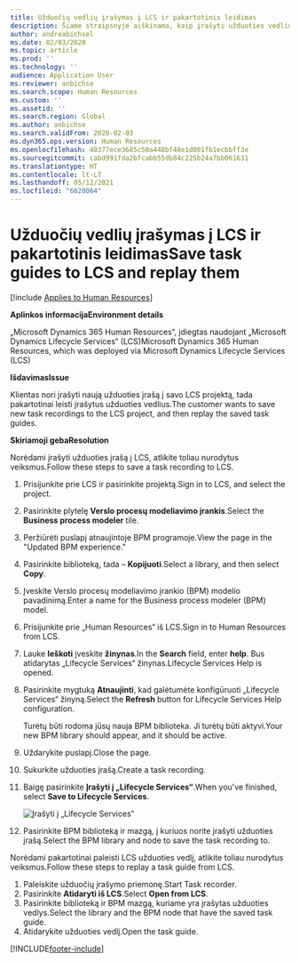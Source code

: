 ```yaml
---
title: Užduočių vedlių įrašymas į LCS ir pakartotinis leidimas
description: Šiame straipsnyje aiškinama, kaip įrašyti užduoties vedlius į „Microsoft Dynamics Lifecycle Services“ (LCS) ir leisti juos pakartotinai.
author: andreabichsel
ms.date: 02/03/2020
ms.topic: article
ms.prod: ''
ms.technology: ''
audience: Application User
ms.reviewer: anbichse
ms.search.scope: Human Resources
ms.custom: ''
ms.assetid: ''
ms.search.region: Global
ms.author: anbichse
ms.search.validFrom: 2020-02-03
ms.dyn365.ops.version: Human Resources
ms.openlocfilehash: 40377ece3685c50a448bf48e1d001fb1ecbbff3e
ms.sourcegitcommit: cabd991fda2bfcabb55db84c225b24a7bb061631
ms.translationtype: HT
ms.contentlocale: lt-LT
ms.lasthandoff: 05/12/2021
ms.locfileid: "6028064"
---
```

# <a name="save-task-guides-to-lcs-and-replay-them"></a><span data-ttu-id="0d09e-103">Užduočių vedlių įrašymas į LCS ir pakartotinis leidimas</span><span class="sxs-lookup"><span data-stu-id="0d09e-103">Save task guides to LCS and replay them</span></span>

[!include [Applies to Human Resources](../includes/applies-to-hr.md)]

<span data-ttu-id="0d09e-104">**Aplinkos informacija**</span><span class="sxs-lookup"><span data-stu-id="0d09e-104">**Environment details**</span></span> 

<span data-ttu-id="0d09e-105">„Microsoft Dynamics 365 Human Resources“, įdiegtas naudojant „Microsoft Dynamics Lifecycle Services“ (LCS)</span><span class="sxs-lookup"><span data-stu-id="0d09e-105">Microsoft Dynamics 365 Human Resources, which was deployed via Microsoft Dynamics Lifecycle Services (LCS)</span></span>

<span data-ttu-id="0d09e-106">**Išdavimas**</span><span class="sxs-lookup"><span data-stu-id="0d09e-106">**Issue**</span></span>

<span data-ttu-id="0d09e-107">Klientas nori įrašyti naują užduoties įrašą į savo LCS projektą, tada pakartotinai leisti įrašytus užduoties vedlius.</span><span class="sxs-lookup"><span data-stu-id="0d09e-107">The customer wants to save new task recordings to the LCS project, and then replay the saved task guides.</span></span>

<span data-ttu-id="0d09e-108">**Skiriamoji geba**</span><span class="sxs-lookup"><span data-stu-id="0d09e-108">**Resolution**</span></span>

<span data-ttu-id="0d09e-109">Norėdami įrašyti užduoties įrašą į LCS, atlikite toliau nurodytus veiksmus.</span><span class="sxs-lookup"><span data-stu-id="0d09e-109">Follow these steps to save a task recording to LCS.</span></span>

1. <span data-ttu-id="0d09e-110">Prisijunkite prie LCS ir pasirinkite projektą.</span><span class="sxs-lookup"><span data-stu-id="0d09e-110">Sign in to LCS, and select the project.</span></span>
2. <span data-ttu-id="0d09e-111">Pasirinkite plytelę **Verslo procesų modeliavimo įrankis**.</span><span class="sxs-lookup"><span data-stu-id="0d09e-111">Select the **Business process modeler** tile.</span></span>
3. <span data-ttu-id="0d09e-112">Peržiūrėti puslapį atnaujintoje BPM programoje.</span><span class="sxs-lookup"><span data-stu-id="0d09e-112">View the page in the "Updated BPM experience."</span></span>
4. <span data-ttu-id="0d09e-113">Pasirinkite biblioteką, tada – **Kopijuoti**.</span><span class="sxs-lookup"><span data-stu-id="0d09e-113">Select a library, and then select **Copy**.</span></span>
5. <span data-ttu-id="0d09e-114">Įveskite Verslo procesų modeliavimo įrankio (BPM) modelio pavadinimą.</span><span class="sxs-lookup"><span data-stu-id="0d09e-114">Enter a name for the Business process modeler (BPM) model.</span></span>
6. <span data-ttu-id="0d09e-115">Prisijunkite prie „Human Resources“ iš LCS.</span><span class="sxs-lookup"><span data-stu-id="0d09e-115">Sign in to Human Resources from LCS.</span></span>
7. <span data-ttu-id="0d09e-116">Lauke **Ieškoti** įveskite **žinynas**.</span><span class="sxs-lookup"><span data-stu-id="0d09e-116">In the **Search** field, enter **help**.</span></span> <span data-ttu-id="0d09e-117">Bus atidarytas „Lifecycle Services“ žinynas.</span><span class="sxs-lookup"><span data-stu-id="0d09e-117">Lifecycle Services Help is opened.</span></span>
8. <span data-ttu-id="0d09e-118">Pasirinkite mygtuką **Atnaujinti**, kad galėtumėte konfigūruoti „Lifecycle Services“ žinyną.</span><span class="sxs-lookup"><span data-stu-id="0d09e-118">Select the **Refresh** button for Lifecycle Services Help configuration.</span></span>

    <span data-ttu-id="0d09e-119">Turėtų būti rodoma jūsų nauja BPM biblioteka. Ji turėtų būti aktyvi.</span><span class="sxs-lookup"><span data-stu-id="0d09e-119">Your new BPM library should appear, and it should be active.</span></span>

9. <span data-ttu-id="0d09e-120">Uždarykite puslapį.</span><span class="sxs-lookup"><span data-stu-id="0d09e-120">Close the page.</span></span>
10. <span data-ttu-id="0d09e-121">Sukurkite užduoties įrašą.</span><span class="sxs-lookup"><span data-stu-id="0d09e-121">Create a task recording.</span></span>
11. <span data-ttu-id="0d09e-122">Baigę pasirinkite **Įrašyti į „Lifecycle Services“**.</span><span class="sxs-lookup"><span data-stu-id="0d09e-122">When you've finished, select **Save to Lifecycle Services**.</span></span>

    ![Įrašyti į „Lifecycle Services“](media/task-guides.png)

12. <span data-ttu-id="0d09e-124">Pasirinkite BPM biblioteką ir mazgą, į kuriuos norite įrašyti užduoties įrašą.</span><span class="sxs-lookup"><span data-stu-id="0d09e-124">Select the BPM library and node to save the task recording to.</span></span>

<span data-ttu-id="0d09e-125">Norėdami pakartotinai paleisti LCS užduoties vedlį, atlikite toliau nurodytus veiksmus.</span><span class="sxs-lookup"><span data-stu-id="0d09e-125">Follow these steps to replay a task guide from LCS.</span></span>

1. <span data-ttu-id="0d09e-126">Paleiskite užduočių įrašymo priemonę.</span><span class="sxs-lookup"><span data-stu-id="0d09e-126">Start Task recorder.</span></span>
2. <span data-ttu-id="0d09e-127">Pasirinkite **Atidaryti iš LCS**.</span><span class="sxs-lookup"><span data-stu-id="0d09e-127">Select **Open from LCS**.</span></span>
3. <span data-ttu-id="0d09e-128">Pasirinkite biblioteką ir BPM mazgą, kuriame yra įrašytas užduoties vedlys.</span><span class="sxs-lookup"><span data-stu-id="0d09e-128">Select the library and the BPM node that have the saved task guide.</span></span>
4. <span data-ttu-id="0d09e-129">Atidarykite užduoties vedlį.</span><span class="sxs-lookup"><span data-stu-id="0d09e-129">Open the task guide.</span></span>


[!INCLUDE[footer-include](../includes/footer-banner.md)]